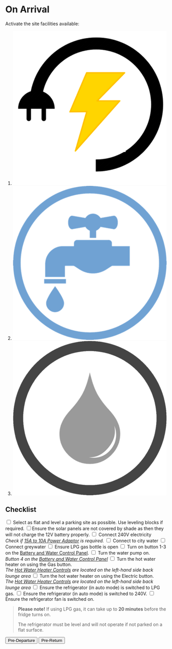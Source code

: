 ﻿<link href="../styles/custom.css" rel="stylesheet" />
<script src="https://code.jquery.com/jquery-3.6.0.min.js"></script>
<script>
    $(function(){
        $('.checklistToggler').each(function(i, el){
            var toggler = $(el);
            var togglerTarget = toggler.data('target');
            // initialise
            updateToggleState(toggler, false);  
            stripeChecklistItems();
            // click handler
            toggler.on('click', function(e){
                var isActive = !toggler.data('isActive');
                updateToggleState(toggler, isActive);  
                stripeChecklistItems();
                e.preventDefault();
            })
        });
        function updateToggleState(toggler, isActive) {
            toggler.data('isActive', isActive);
            var togglerTarget = toggler.data('target');
            if (isActive) {
                $('label.'+togglerTarget+'-Y').show();
                $('label.'+togglerTarget+'-N').hide();
                toggler.addClass('active');
            }
            else {
                $('label.'+togglerTarget+'-N').show();
                $('label.'+togglerTarget+'-Y').hide();
                toggler.removeClass('active');
            }
        }
        function stripeChecklistItems() {
            $('.checklistContainer label').removeClass('alt');
            $('.checklistContainer label:visible:odd').addClass('alt');
        }
    });
</script>

# On Arrival

Activate the site facilities available:

<ol class="togglelist">
    <li>
        <a href="#" title="Toggle 240V power" class="checklistToggler" data-target="power"><img src="images/power.png" alt="240V Power" /></a>
    </li>
    <li>
        <a href="#" title="Toggle mains water" class="checklistToggler" data-target="water"><img src="images/water.png" alt="Mains Water" /></a>
    </li>
    <li>
        <a href="#" title="Toggle greywater" class="checklistToggler" data-target="greywater"><img src="images/greywater.png" alt="Greywater" /></a>
    </li>
</ol>

## Checklist

<div class="checklistContainer">
<label><input type="checkbox" /> Select as flat and level a parking site as possible. Use leveling blocks if
required.</label>
<label class="power-N"><input type="checkbox" />Ensure the solar panels are not covered by shade as then they 
will not charge the 12V battery properly.</label>
<label class="power-Y"><input type="checkbox" /> Connect 240V electricity <br />
<em>Check if <a href="../guides/hoses-and-cables.html">15A to 10A Power Adaptor</a> is required.</em></label>
<label class="water-Y"><input type="checkbox" /> Connect to city water </label>
<label class="greywater-Y"><input type="checkbox" /> Connect greywater </label>
<label><input type="checkbox" /> Ensure LPG gas bottle is open</label>
<label><input type="checkbox" /> Turn on button 1-3 on the <a href="../guides/control-panel.html">Battery and Water Control Panel</a>.</label>
<label class="water-N"><input type="checkbox" /> Turn the water pump on.<br/>
<em>Button 4 on the <a href="../guides/control-panel.html">Battery and Water Control Panel</a></em>
</label>
<label class="power-N"><input type="checkbox" /> Turn the hot water heater on using the Gas button.<br />
<em>The <a href="hot-water-heater-controls.md">Hot Water Heater Controls</a> are located on the left-hand side back lounge area</em></label>
<label class="power-Y"><input type="checkbox" /> Turn the hot water heater on using the Electric button.<br />
<em>The <a href="hot-water-heater-controls.md">Hot Water Heater Controls</a> are located on the left-hand side back lounge area</em></label>
<label class="power-N"><input type="checkbox" /> Ensure the refrigerator (in auto mode) is switched to LPG gas.</label>
<label class="power-Y"><input type="checkbox" /> Ensure the refrigerator (in auto mode) is switched to 240V.</label>
<label class="power-N"><input type="checkbox" /> Ensure the refrigerator fan is switched on.</label>
</div>

> **Please note!** If using LPG gas, it can take up to **20 minutes** before the fridge turns on. 
>
> The refrigerator must be level and will not operate if not parked on a flat surface.

<a href="pre-departure.html"><button class="nav-button"><i class="arrow arrow-left"></i> Pre-Departure</button></a>
<a href="pre-return.html" class="right"><button class="nav-button">Pre-Return <i class="arrow arrow-right"></i></button></a>